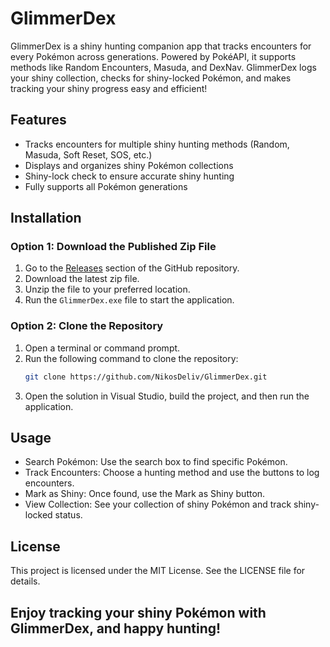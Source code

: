 # GlimmerDex
 GlimmerDex is a shiny hunting companion app that tracks encounters for every Pokémon across generations. Powered by PokéAPI, it supports methods like Random Encounters, Masuda, and DexNav. GlimmerDex logs your shiny collection, checks for shiny-locked Pokémon, and makes tracking your shiny progress easy and efficient!


## Features
- Tracks encounters for multiple shiny hunting methods (Random, Masuda, Soft Reset, SOS, etc.)
- Displays and organizes shiny Pokémon collections
- Shiny-lock check to ensure accurate shiny hunting
- Fully supports all Pokémon generations

## Installation

### Option 1: Download the Published Zip File
1. Go to the [Releases](https://github.com/YourUsername/GlimmerDex/releases) section of the GitHub repository.
2. Download the latest zip file.
3. Unzip the file to your preferred location.
4. Run the `GlimmerDex.exe` file to start the application.

### Option 2: Clone the Repository
1. Open a terminal or command prompt.
2. Run the following command to clone the repository:
   ```bash
   git clone https://github.com/NikosDeliv/GlimmerDex.git
3. Open the solution in Visual Studio, build the project, and then run the application.




## Usage
* Search Pokémon: Use the search box to find specific Pokémon.
* Track Encounters: Choose a hunting method and use the buttons to log encounters.
* Mark as Shiny: Once found, use the Mark as Shiny button.
* View Collection: See your collection of shiny Pokémon and track shiny-locked status.


## License

This project is licensed under the MIT License. See the LICENSE file for details.





## Enjoy tracking your shiny Pokémon with GlimmerDex, and happy hunting!
